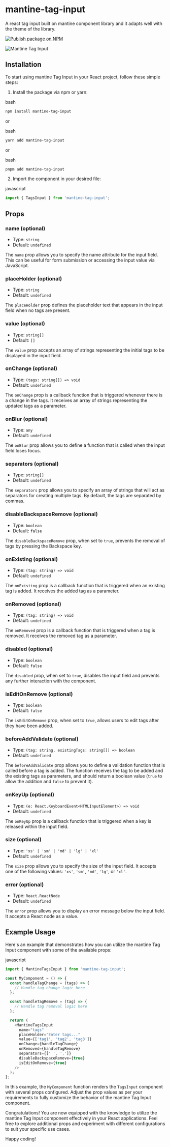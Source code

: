 # mantine-tag-input
A react tag input built on mantine component library and it adapts well with the theme of the library.

[![Publish package on NPM](https://github.com/Dellysn/mantine-tag-input/actions/workflows/publish.yml/badge.svg)](https://github.com/Dellysn/mantine-tag-input/actions/workflows/publish.yml)


![Mantine Tag Input](./src/tag-input-demo.gif)


Installation
------------

To start using mantine Tag Input in your React project, follow these simple steps:

1.  Install the package via npm or yarn:

bash

```bash
npm install mantine-tag-input
```

or

bash

```bash
yarn add mantine-tag-input
```
or

bash

```bash
pnpm add mantine-tag-input
```
2.  Import the component in your desired file:

javascript

```javascript
import { TagsInput } from 'mantine-tag-input';
```

Props
-----

### name (optional)

*   Type: `string`
*   Default: `undefined`

The `name` prop allows you to specify the name attribute for the input field. This can be useful for form submission or accessing the input value via JavaScript.

### placeHolder (optional)

*   Type: `string`
*   Default: `undefined`

The `placeHolder` prop defines the placeholder text that appears in the input field when no tags are present.

### value (optional)

*   Type: `string[]`
*   Default: `[]`

The `value` prop accepts an array of strings representing the initial tags to be displayed in the input field.

### onChange (optional)

*   Type: `(tags: string[]) => void`
*   Default: `undefined`

The `onChange` prop is a callback function that is triggered whenever there is a change in the tags. It receives an array of strings representing the updated tags as a parameter.

### onBlur (optional)

*   Type: `any`
*   Default: `undefined`

The `onBlur` prop allows you to define a function that is called when the input field loses focus.

### separators (optional)

*   Type: `string[]`
*   Default: `undefined`

The `separators` prop allows you to specify an array of strings that will act as separators for creating multiple tags. By default, the tags are separated by commas.

### disableBackspaceRemove (optional)

*   Type: `boolean`
*   Default: `false`

The `disableBackspaceRemove` prop, when set to `true`, prevents the removal of tags by pressing the Backspace key.

### onExisting (optional)

*   Type: `(tag: string) => void`
*   Default: `undefined`

The `onExisting` prop is a callback function that is triggered when an existing tag is added. It receives the added tag as a parameter.

### onRemoved (optional)

*   Type: `(tag: string) => void`
*   Default: `undefined`

The `onRemoved` prop is a callback function that is triggered when a tag is removed. It receives the removed tag as a parameter.

### disabled (optional)

*   Type: `boolean`
*   Default: `false`

The `disabled` prop, when set to `true`, disables the input field and prevents any further interaction with the component.

### isEditOnRemove (optional)

*   Type: `boolean`
*   Default: `false`

The `isEditOnRemove` prop, when set to `true`, allows users to edit tags after they have been added.

### beforeAddValidate (optional)

*   Type: `(tag: string, existingTags: string[]) => boolean`
*   Default: `undefined`

The `beforeAddValidate` prop allows you to define a validation function that is called before a tag is added. The function receives the tag to be added and the existing tags as parameters, and should return a boolean value (`true` to allow the addition and `false` to prevent it).

### onKeyUp (optional)

*   Type: `(e: React.KeyboardEvent<HTMLInputElement>) => void`
*   Default: `undefined`

The `onKeyUp` prop is a callback function that is triggered when a key is released within the input field.

### size (optional)

*   Type: `'xs' | 'sm' | 'md' | 'lg' | 'xl'`
*   Default: `undefined`

The `size` prop allows you to specify the size of the input field. It accepts one of the following values: `'xs'`, `'sm'`, `'md'`, `'lg'`, or `'xl'`.

### error (optional)

*   Type: `React.ReactNode`
*   Default: `undefined`

The `error` prop allows you to display an error message below the input field. It accepts a React node as a value.

Example Usage
-------------

Here's an example that demonstrates how you can utilize the mantine Tag Input component with some of the available props:

javascript

```javascript
import { MantineTagsInput } from 'mantine-tag-input';

const MyComponent = () => {
  const handleTagChange = (tags) => {
    // Handle tag change logic here
  };

  const handleTagRemove = (tag) => {
    // Handle tag removal logic here
  };

  return (
    <MantineTagsInput
      name="tags"
      placeHolder="Enter tags..."
      value={['tag1', 'tag2', 'tag3']}
      onChange={handleTagChange}
      onRemoved={handleTagRemove}
      separators={[' ', ',']}
      disableBackspaceRemove={true}
      isEditOnRemove={true}
    />
  );
};
```

In this example, the `MyComponent` function renders the `TagsInput` component with several props configured. Adjust the prop values as per your requirements to fully customize the behavior of the mantine Tag Input component.

Congratulations! You are now equipped with the knowledge to utilize the mantine Tag Input component effectively in your React applications. Feel free to explore additional props and experiment with different configurations to suit your specific use cases.

Happy coding!